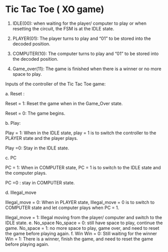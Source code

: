 # Tic Tac Toe ( XO game)
1. IDLE(00): when waiting for the player/ computer to play or when resetting the circuit, the FSM is at the IDLE state.

2. PLAYER(01): The player turns to play and “01” to be stored into the decoded position.

3. COMPUTER(10): 
The computer turns to play and “01” to be stored into the decoded position.

4. Game_over(11): The game is finished when there is a winner or no more space to play.

Inputs of the controller of the Tic Tac Toe game:

a. Reset :

Reset = 1: Reset the game when in the Game_Over state.

Reset = 0: The game begins.

b. Play: 

Play = 1: When in the IDLE state, play = 1 is to switch the controller to the PLAYER state and the player plays.

Play =0: Stay in the IDLE state.

c. PC 

PC = 1: When in COMPUTER state, PC = 1 is to switch to the IDLE state and the computer plays. 

PC =0 : stay in COMPUTER state.

d. Illegal_move 

Illegal_move = 0: When in PLAYER state, Illegal_move = 0 is to switch to COMPUTER state and let computer plays when PC = 1.

Illegal_move = 1: Illegal moving from the player/ computer and switch to the IDLE state.
e. No_space 
No_space = 0: still have space to play, continue the game.
No_space = 1: no more space to play, game over, and need to reset the game before playing again.
f. Win
Win = 0: Still waiting for the winner
Win = 1: There is a winner, finish the game, and need to reset the game before playing again.